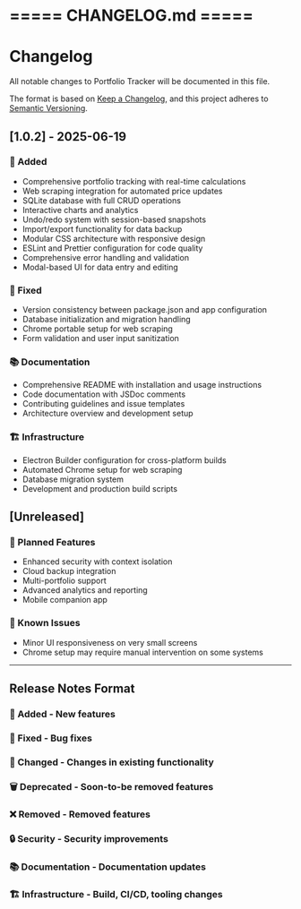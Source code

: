 # ===== CHANGELOG.md =====
# Changelog

All notable changes to Portfolio Tracker will be documented in this file.

The format is based on [Keep a Changelog](https://keepachangelog.com/en/1.0.0/),
and this project adheres to [Semantic Versioning](https://semver.org/spec/v2.0.0.html).

## [1.0.2] - 2025-06-19

### 🚀 Added
- Comprehensive portfolio tracking with real-time calculations
- Web scraping integration for automated price updates
- SQLite database with full CRUD operations
- Interactive charts and analytics
- Undo/redo system with session-based snapshots
- Import/export functionality for data backup
- Modular CSS architecture with responsive design
- ESLint and Prettier configuration for code quality
- Comprehensive error handling and validation
- Modal-based UI for data entry and editing

### 🔧 Fixed
- Version consistency between package.json and app configuration
- Database initialization and migration handling
- Chrome portable setup for web scraping
- Form validation and user input sanitization

### 📚 Documentation
- Comprehensive README with installation and usage instructions
- Code documentation with JSDoc comments
- Contributing guidelines and issue templates
- Architecture overview and development setup

### 🏗️ Infrastructure
- Electron Builder configuration for cross-platform builds
- Automated Chrome setup for web scraping
- Database migration system
- Development and production build scripts

## [Unreleased]

### 🚀 Planned Features
- Enhanced security with context isolation
- Cloud backup integration
- Multi-portfolio support
- Advanced analytics and reporting
- Mobile companion app

### 🔧 Known Issues
- Minor UI responsiveness on very small screens
- Chrome setup may require manual intervention on some systems

---

## Release Notes Format

### 🚀 Added - New features
### 🔧 Fixed - Bug fixes
### 📝 Changed - Changes in existing functionality
### 🗑️ Deprecated - Soon-to-be removed features
### ❌ Removed - Removed features
### 🔒 Security - Security improvements
### 📚 Documentation - Documentation updates
### 🏗️ Infrastructure - Build, CI/CD, tooling changes